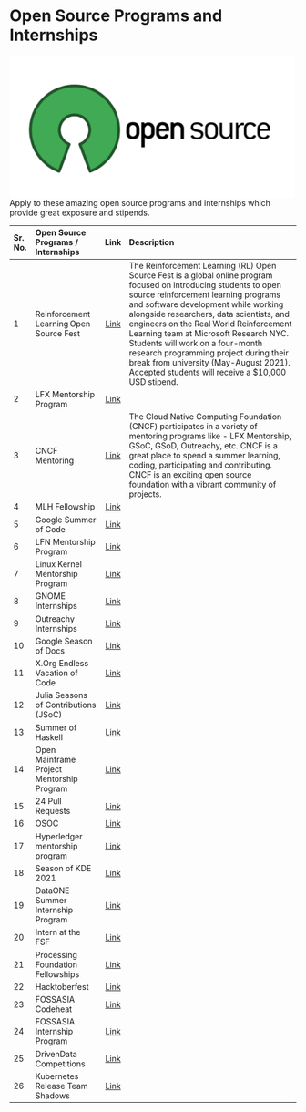 # Open Source Programs and Internships
<img align="center" src="open-source.png" height="250px">
Apply to these amazing open source programs and internships which provide great exposure and stipends.

| Sr. No.      | Open Source Programs / Internships   | Link   | Description
| :---         |     :---                     | :---:       |  :---
| 1            | Reinforcement Learning Open Source Fest| [Link](https://www.microsoft.com/en-us/research/academic-program/rl-open-source-fest/) | The Reinforcement Learning (RL) Open Source Fest is a global online program focused on introducing students to open source reinforcement learning programs and software development while working alongside researchers, data scientists, and engineers on the Real World Reinforcement Learning team at Microsoft Research NYC. Students will work on a four-month research programming project during their break from university (May-August 2021). Accepted students will receive a $10,000 USD stipend. |
| 2            | LFX Mentorship Program       | [Link](https://mentorship.lfx.linuxfoundation.org/#projects_all)  |  |
| 3            | CNCF Mentoring         | [Link](https://github.com/cncf/mentoring)        | The Cloud Native Computing Foundation (CNCF) participates in a variety of mentoring programs like - LFX Mentorship, GSoC, GSoD, Outreachy, etc. CNCF is a great place to spend a summer learning, coding, participating and contributing. CNCF is an exciting open source foundation with a vibrant community of projects. |
| 4            | MLH Fellowship                            | [Link](https://fellowship.mlh.io)        |  |
| 5            | Google Summer of Code                     | [Link](https://summerofcode.withgoogle.com/about/)        |  |
| 6            | LFN Mentorship Program                    | [Link](https://wiki.lfnetworking.org/display/LN/LFN+Mentorship+Program)        |  |
| 7            | Linux Kernel Mentorship Program           | [Link](https://wiki.linuxfoundation.org/lkmp)        |  |
| 8            | GNOME Internships                         | [Link](https://wiki.gnome.org/Outreach)        |  |
| 9            | Outreachy Internships                     | [Link](https://www.outreachy.org)        |  |
| 10           | Google Season of Docs                     | [Link](https://developers.google.com/season-of-docs/docs/get-started)        |  |
| 11           | X.Org Endless Vacation of Code            | [Link](https://www.x.org/wiki/XorgEVoC/)        |  |
| 12           | Julia Seasons of Contributions (JSoC)     | [Link](https://julialang.org/)        |  |
| 13           | Summer of Haskell                         | [Link](https://summer.haskell.org)        |  |
| 14           | Open Mainframe Project Mentorship Program | [Link](https://www.openmainframeproject.org/projects/mentorship-program)        |  |
| 15           | 24 Pull Requests                          | [Link](https://24pullrequests.com/about)        |  |
| 16           | OSOC                                      | [Link](https://osoc.be)        |  |
| 17           | Hyperledger mentorship program            | [Link](https://wiki.hyperledger.org/display/INTERN/Hyperledger+Mentorship+Program)        |  |
| 18           | Season of KDE 2021                        | [Link](https://season.kde.org)        |  |
| 19           | DataONE Summer Internship Program         | [Link](https://old.dataone.org/internships)        |  |
| 20           | Intern at the FSF                         | [Link](https://www.fsf.org/volunteer/internships)        |  |
| 21           | Processing Foundation Fellowships         | [Link](https://processingfoundation.org/fellowships/)        |  |
| 22           | Hacktoberfest                             | [Link](https://hacktoberfest.digitalocean.com)        |  |
| 23           | FOSSASIA Codeheat                         | [Link](https://codeheat.org)        |  |
| 24           | FOSSASIA Internship Program               | [Link](https://fossasia.org/internship)        |  |
| 25           | DrivenData Competitions                   | [Link](https://www.drivendata.org/competitions/)        |  |
| 26           | Kubernetes Release Team Shadows           | [Link](https://github.com/kubernetes/sig-release/blob/master/release-team/shadows.md)        |  |

